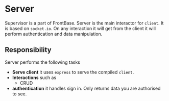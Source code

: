 # Server

Supervisor is a part of FrontBase. Server is the main interactor for `client`. It is based on `socket.io`. On any interaction it will get from the client it will perform authentication and data manipulation.

## Responsibility

Server performs the following tasks

- **Serve client** it uses `express` to serve the compiled `client`.
- **Interactions** such as
  - CRUD
- **authentication** it handles sign in. Only returns data you are authorised to see.
